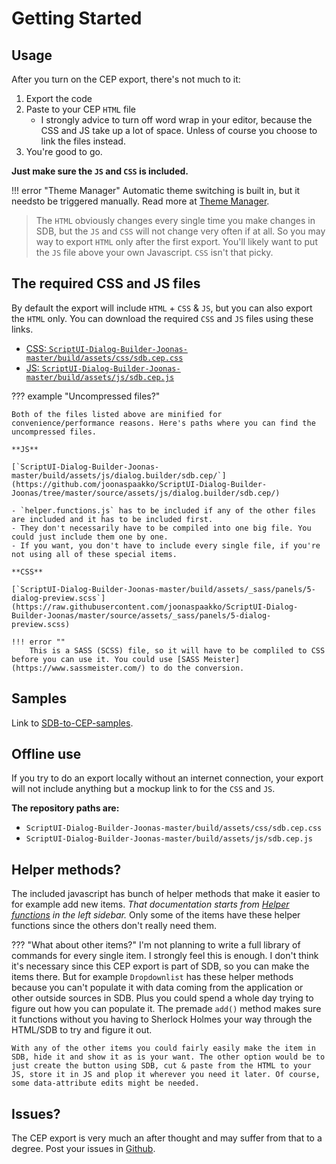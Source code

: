 # Getting Started

## Usage

After you turn on the CEP export, there's not much to it:

1. Export the code
2. Paste to your CEP `HTML` file
   - I strongly advice to turn off word wrap in your editor, because the CSS and JS take up a lot of space. Unless of course you choose to link the files instead.
3. You're good to go.

**Just make sure the `JS` and `CSS` is included.**

!!! error "Theme Manager"
		Automatic theme switching is built in, but it needsto be triggered manually. Read more at [Theme Manager](/docs/CEP-export/thememanager/).

> The `HTML` obviously changes every single time you make changes in SDB, but the `JS` and `CSS` will not change very often if at all. So you may way to export `HTML` only after the first export. You'll likely want to put the `JS` file above your own Javascript. `CSS` isn't that picky.

## The required CSS and JS files

By default the export will include `HTML` + `CSS` & `JS`, but you can also export the `HTML` only. You can download the required `CSS` and `JS` files using these links.

- [CSS: `ScriptUI-Dialog-Builder-Joonas-master/build/assets/css/sdb.cep.css`](https://raw.githubusercontent.com/joonaspaakko/ScriptUI-Dialog-Builder-Joonas/master/build/assets/css/sdb.cep.css)
- [JS: `ScriptUI-Dialog-Builder-Joonas-master/build/assets/js/sdb.cep.js`](https://raw.githubusercontent.com/joonaspaakko/ScriptUI-Dialog-Builder-Joonas/master/build/assets/js/sdb.cep.js)

??? example "Uncompressed files?"
    
    Both of the files listed above are minified for convenience/performance reasons. Here's paths where you can find the uncompressed files.

    **JS**

    [`ScriptUI-Dialog-Builder-Joonas-master/build/assets/js/dialog.builder/sdb.cep/`](https://github.com/joonaspaakko/ScriptUI-Dialog-Builder-Joonas/tree/master/source/assets/js/dialog.builder/sdb.cep/)
  
    - `helper.functions.js` has to be included if any of the other files are included and it has to be included first.
    - They don't necessarily have to be compiled into one big file. You could just include them one by one.
    - If you want, you don't have to include every single file, if you're not using all of these special items.

    **CSS**
        
    [`ScriptUI-Dialog-Builder-Joonas-master/build/assets/_sass/panels/5-dialog-preview.scss`](https://raw.githubusercontent.com/joonaspaakko/ScriptUI-Dialog-Builder-Joonas/master/source/assets/_sass/panels/5-dialog-preview.scss)
    
    !!! error ""
        This is a SASS (SCSS) file, so it will have to be compliled to CSS before you can use it. You could use [SASS Meister](https://www.sassmeister.com/) to do the conversion.

## Samples
  
  Link to [SDB-to-CEP-samples](https://github.com/joonaspaakko/SDB-to-CEP-samples).

## Offline use

If you try to do an export locally without an internet connection, your export will not include anything but a mockup link to for the `CSS` and `JS`.

**The repository paths are:**

- `ScriptUI-Dialog-Builder-Joonas-master/build/assets/css/sdb.cep.css`
- `ScriptUI-Dialog-Builder-Joonas-master/build/assets/js/sdb.cep.js`

## Helper methods?

The included javascript has bunch of helper methods that make it easier to for example add new items. _That documentation starts from [Helper functions](/CEP-export/helper-functions/) in the left sidebar._ Only some of the items have these helper functions since the others don't really need them.

??? "What about other items?"
    I'm not planning to write a full library of commands for every single item. I strongly feel this is enough. I don't think it's necessary since this CEP export is part of SDB, so you can make the items there. But for example `Dropdownlist` has these helper methods because you can't populate it with data coming from the application or other outside sources in SDB. Plus you could spend a whole day trying to figure out how you can populate it. The premade `add()` method makes sure it functions without you having to Sherlock Holmes your way through the HTML/SDB to try and figure it out.

    With any of the other items you could fairly easily make the item in SDB, hide it and show it as is your want. The other option would be to just create the button using SDB, cut & paste from the HTML to your JS, store it in JS and plop it wherever you need it later. Of course, some data-attribute edits might be needed.

## Issues?
  The CEP export is very much an after thought and may suffer from that to a degree. Post your issues in [Github](https://github.com/joonaspaakko/ScriptUI-Dialog-Builder-Joonas/issues).
